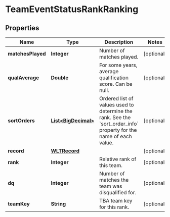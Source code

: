 # TeamEventStatusRankRanking

## Properties
Name | Type | Description | Notes
------------ | ------------- | ------------- | -------------
**matchesPlayed** | **Integer** | Number of matches played. |  [optional]
**qualAverage** | **Double** | For some years, average qualification score. Can be null. |  [optional]
**sortOrders** | [**List&lt;BigDecimal&gt;**](BigDecimal.md) | Ordered list of values used to determine the rank. See the &#x60;sort_order_info&#x60; property for the name of each value. |  [optional]
**record** | [**WLTRecord**](WLTRecord.md) |  |  [optional]
**rank** | **Integer** | Relative rank of this team. |  [optional]
**dq** | **Integer** | Number of matches the team was disqualified for. |  [optional]
**teamKey** | **String** | TBA team key for this rank. |  [optional]
